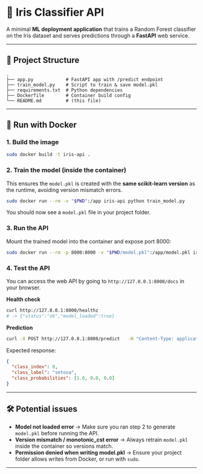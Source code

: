 # 🌸 Iris Classifier API

A minimal **ML deployment application** that trains a Random Forest classifier on the Iris dataset and serves predictions through a **FastAPI** web service.

---

## 📂 Project Structure
```
.
├── app.py            # FastAPI app with /predict endpoint
├── train_model.py    # Script to train & save model.pkl
├── requirements.txt  # Python dependencies
├── Dockerfile        # Container build config
└── README.md         # (this file)
```

---

## 🚀 Run with Docker

### 1. Build the image
```bash
sudo docker build -t iris-api .
```

### 2. Train the model (inside the container)
This ensures the `model.pkl` is created with the **same scikit-learn version** as the runtime, avoiding version mismatch errors.

```bash
sudo docker run --rm -v "$PWD":/app iris-api python train_model.py
```

You should now see a `model.pkl` file in your project folder.

### 3. Run the API
Mount the trained model into the container and expose port 8000:

```bash
sudo docker run --rm -p 8000:8000 -v "$PWD/model.pkl":/app/model.pkl iris-api
```

### 4. Test the API

You can access the web API by going to ```http://127.0.0.1:8000/docs``` in your browser.

**Health check**
```bash
curl http://127.0.0.1:8000/healthz
# -> {"status":"ok","model_loaded":true}
```

**Prediction**
```bash
curl -X POST http://127.0.0.1:8000/predict   -H "Content-Type: application/json"   -d '{"features":[5.1,3.5,1.4,0.2]}'
```

Expected response:
```json
{
  "class_index": 0,
  "class_label": "setosa",
  "class_probabilities": [1.0, 0.0, 0.0]
}
```

---

## 🛠️ Potential issues

- **Model not loaded error** → Make sure you ran step 2 to generate `model.pkl` before running the API.
- **Version mismatch / monotonic_cst error** → Always retrain `model.pkl` inside the container so versions match.
- **Permission denied when writing model.pkl** → Ensure your project folder allows writes from Docker, or run with `sudo`.

---
